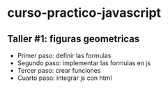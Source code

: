 # curso-practico-javascript


## Taller #1: figuras geometricas

- Primer paso: definir las formulas
- Segundo paso: implementar las formulas en js
- Tercer paso: crear funciones
- Cuarto paso: integrar js con html 